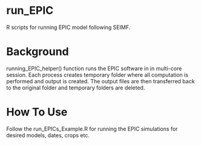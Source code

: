 # run_EPIC
R scripts for running EPIC model following SEIMF.

# Background
running_EPIC_helper() function runs the EPIC software in in multi-core session. Each process creates temporary folder where all computation is performed and output is created. The output files are then transferred back to the original folder and temporary folders are deleted. 

# How To Use
Follow the run_EPICs_Example.R for running the EPIC simulations for desired models, dates, crops etc. 
